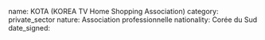 name: KOTA (KOREA TV Home Shopping Association)
category: private_sector
nature:  Association professionnelle 
nationality: Corée du Sud
date_signed:
    